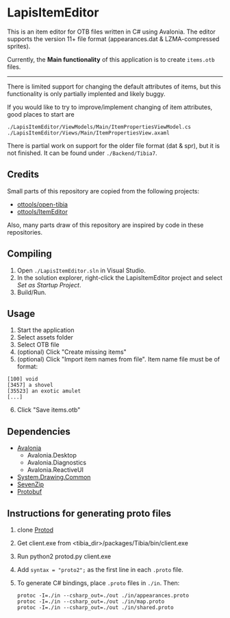 # LapisItemEditor

This is an item editor for OTB files written in C# using Avalonia. The editor supports the version 11+ file format (appearances.dat & LZMA-compressed sprites).

Currently, the **Main functionality** of this application is to create `items.otb` files.

---

There is limited support for changing the default attributes of items, but this functionality is only partially implented and likely buggy.

If you would like to try to improve/implement changing of item attributes, good places to start are

```text
./LapisItemEditor/ViewModels/Main/ItemPropertiesViewModel.cs
./LapisItemEditor/Views/Main/ItemPropertiesView.axaml
```

There is partial work on support for the older file format (dat & spr), but it is not finished. It can be found under `./Backend/Tibia7`.

## Credits

Small parts of this repository are copied from the following projects:

-   [ottools/open-tibia](https://github.com/ottools/open-tibia)
-   [ottools/ItemEditor](https://github.com/ottools/ItemEditor)

Also, many parts draw of this repository are inspired by code in these repositories.

## Compiling

1. Open `./LapisItemEditor.sln` in Visual Studio.
2. In the solution explorer, right-click the LapisItemEditor project and select _Set as Startup Project_.
3. Build/Run.

## Usage

1. Start the application
2. Select assets folder
3. Select OTB file
4. (optional) Click "Create missing items"
5. (optional) Click "Import item names from file". Item name file must be of format:

```text
[100] void
[3457] a shovel
[35523] an exotic amulet
[...]
```

6. Click "Save items.otb"

## Dependencies

-   [Avalonia](https://avaloniaui.net/)
    -   Avalonia.Desktop
    -   Avalonia.Diagnostics
    -   Avalonia.ReactiveUI
-   [System.Drawing.Common](https://www.nuget.org/packages/System.Drawing.Common/)
-   [SevenZip](https://www.nuget.org/packages/SevenZip/)
-   [Protobuf](https://www.nuget.org/packages/Google.Protobuf/)

## Instructions for generating proto files

1. clone [Protod](https://github.com/sysdream/Protod)
2. Get client.exe from <tibia_dir>/packages/Tibia/bin/client.exe
3. Run python2 protod.py client.exe
4. Add `syntax = "proto2";` as the first line in each `.proto` file.
5. To generate C# bindings, place `.proto` files in `./in`. Then:

    ```
    protoc -I=./in --csharp_out=./out ./in/appearances.proto
    protoc -I=./in --csharp_out=./out ./in/map.proto
    protoc -I=./in --csharp_out=./out ./in/shared.proto
    ```
